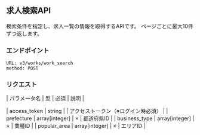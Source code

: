 ## 求人検索API
検索条件を指定し、求人一覧の情報を取得するAPIです。
ページごとに最大10件ずつ返します。

### エンドポイント
```
URL: v3/works/work_search
method: POST
```

### リクエスト

| パラメータ名 | 型 | 必須 | 説明 |

| access_token | string |  | アクセストークン（※ログイン時必須） |
| prefecture | array[integer] | × | 都道府県ID |
| business_type | array[integer] | × | 業種ID |
| popular_area | array[integer] | × | エリアID |
